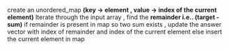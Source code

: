 create an unordered_map **(key -> element , value -> index of the current element)**
Iterate through the input array , find the **remainder i.e.. (target - sum)**
if remainder is present in map so two sum exists , update the answer vector with index of remainder and index of the current element
else insert the current element in map
​